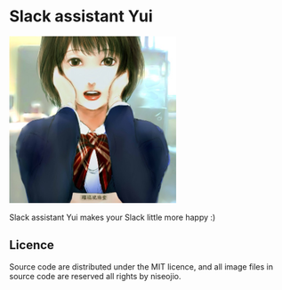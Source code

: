 # Slack assistant Yui

<img src="https://github.com/u-mochi/slack-assistant-yui/blob/master/backend/static/img/yui.jpg" title="Yui" width="300px">

Slack assistant Yui makes your Slack little more happy :)

## Licence

Source code are distributed under the MIT licence, and all image files in source code are reserved all rights by niseojio.
